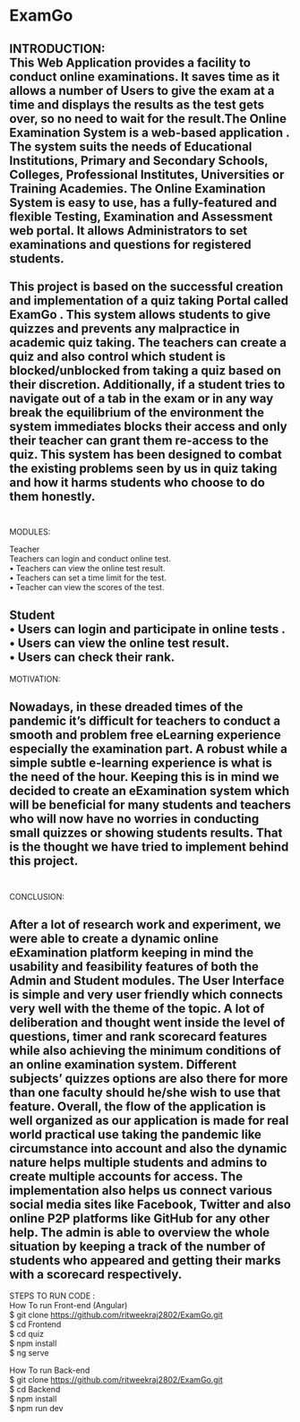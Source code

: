 # ExamGo

INTRODUCTION: <br>
This Web Application provides a facility to conduct online examinations. It saves time as it allows a number of Users to give the exam at a time and displays the results as 
the test gets over, so no need to wait for the result.The  Online Examination System is a web-based  application  .   The system suits the needs of Educational Institutions, 
Primary and Secondary Schools, Colleges, Professional Institutes, Universities or Training Academies. The Online Examination System is easy to use, has a fully-featured and flexible Testing, Examination and Assessment web portal. It allows Administrators to set examinations and questions for registered students.<br>
<br>
This project is based on the successful creation and implementation of a quiz taking Portal called ExamGo  . This system allows students to give quizzes and   prevents any malpractice in academic quiz taking. The teachers can create a quiz and also control  which student is        blocked/unblocked from taking a quiz based on their discretion. Additionally, if a student tries to navigate out of a tab in the exam or in any way break the equilibrium of the environment the system immediates blocks their access and only their teacher can grant them re-access to the quiz. This system has been designed to combat the existing problems seen by us in quiz taking and how it harms students who choose to do them honestly.<br>
<br>
------------------------------------------------------------------------------------------------------------------------------------------------------------------------
MODULES:<br>

Teacher <br>
Teachers can login and conduct online test. <br>
• Teachers can view the online test result.  <br>
• Teachers can set a time limit for the test. <br>
• Teacher can view the scores of the test. <br>

Student <br>
• Users can login and participate in online tests .<br>
• Users can view the online test result.  <br>
• Users can check their rank. <br>
--------------------------------------------------------------------------------------------------------------------------------------------------------------------------
MOTIVATION: <br>

Nowadays, in these dreaded times of the pandemic it’s difficult for teachers to conduct a smooth and problem free eLearning experience especially the examination part. A robust while a simple subtle e-learning experience is what is the need of the hour. Keeping this is in mind we decided to create an eExamination system which will be beneficial for many students and teachers who will now have no worries in conducting small quizzes or showing students results. That is the thought we have tried to implement behind this project. <br>
<br>
----------------------------------------------------------------------------------------------------------------------------------------------------------------------------
CONCLUSION: <br>

After a lot of research work and experiment, we were able to create a dynamic online eExamination platform keeping in mind the usability and feasibility features of both the Admin and Student modules. The User Interface is simple and very user friendly which connects very well with the theme of the topic. A lot of deliberation and thought went inside the level of questions, timer and rank scorecard features while also achieving the minimum conditions of an online examination system. Different subjects’ quizzes options are also there for more than one faculty should he/she wish to use that feature. Overall, the flow of the application is well organized as our application is made for real world practical use taking the pandemic like circumstance into account and also the dynamic nature helps multiple students and admins to create multiple accounts for access. The implementation also helps us connect various social media sites like Facebook, Twitter and also online P2P platforms like GitHub for any other help. The admin is able to overview the whole situation by keeping a track of the number of students who appeared and getting their marks with a scorecard respectively.
<br>
----------------------------------------------------------------------------------------------------------------------------------------------------------------------------
STEPS TO RUN CODE : <br>
How To run Front-end (Angular) <br>
$ git clone https://github.com/ritweekraj2802/ExamGo.git <br>
$ cd Frontend <br>
$ cd quiz <br>
$ npm install <br>
$ ng serve  <br>

How To run Back-end  <br>
$ git clone https://github.com/ritweekraj2802/ExamGo.git <br>
$ cd Backend <br>
$ npm install <br>
$ npm run dev <br>

